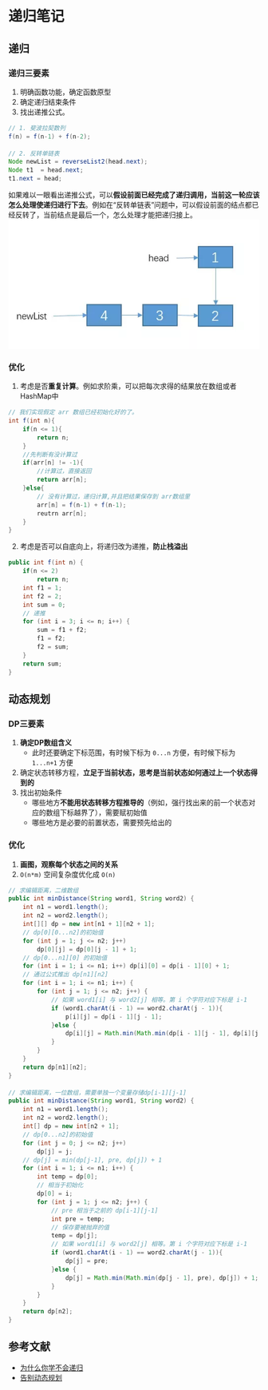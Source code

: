 # 递归笔记

## 递归

### 递归三要素
1. 明确函数功能，确定函数原型
2. 确定递归结束条件
3. 找出递推公式。
```Java
// 1. 斐波拉契数列
f(n) = f(n-1) + f(n-2);

// 2. 反转单链表
Node newList = reverseList2(head.next);
Node t1  = head.next;
t1.next = head;
```
如果难以一眼看出递推公式，可以**假设前面已经完成了递归调用，当前这一轮应该怎么处理使递归进行下去**。例如在“反转单链表”问题中，可以假设前面的结点都已经反转了，当前结点是最后一个，怎么处理才能把递归接上。
<img style="margin: 0 auto;display: block" src="./img/RecursionAndDynamicProgramming-1.png">

### 优化
1. 考虑是否**重复计算**。例如求阶乘，可以把每次求得的结果放在数组或者HashMap中
```Java
// 我们实现假定 arr 数组已经初始化好的了。
int f(int n){
    if(n <= 1){
        return n;
    }
    //先判断有没计算过
    if(arr[n] != -1){
        //计算过，直接返回
        return arr[n];
    }else{
        // 没有计算过，递归计算,并且把结果保存到 arr数组里
        arr[n] = f(n-1) + f(n-1);
        reutrn arr[n];
    }
}
```
2. 考虑是否可以自底向上，将递归改为递推，**防止栈溢出**
```Java
public int f(int n) {
	if(n <= 2)
		return n;
	int f1 = 1;
	int f2 = 2;
	int sum = 0;
	// 递推
	for (int i = 3; i <= n; i++) {
		sum = f1 + f2;
	    f1 = f2;
	    f2 = sum;
	}
	return sum; 
}
```

## 动态规划

### DP三要素
1. **确定DP数组含义**
	* 此时还要确定下标范围，有时候下标为 `0...n` 方便，有时候下标为 `1...n+1` 方便
2. 确定状态转移方程，**立足于当前状态，思考是当前状态如何通过上一个状态得到的**
3. 找出初始条件
	* 哪些地方**不能用状态转移方程推导的**（例如，强行找出来的前一个状态对应的数组下标越界了），需要赋初始值
	* 哪些地方是必要的前置状态，需要预先给出的

### 优化
1. **画图，观察每个状态之间的关系**
2. `O(n*m)` 空间复杂度优化成 `O(n)`
```Java
// 求编辑距离，二维数组
public int minDistance(String word1, String word2) {
    int n1 = word1.length();
    int n2 = word2.length();
    int[][] dp = new int[n1 + 1][n2 + 1];
    // dp[0][0...n2]的初始值
    for (int j = 1; j <= n2; j++) 
        dp[0][j] = dp[0][j - 1] + 1;
    // dp[0...n1][0] 的初始值
    for (int i = 1; i <= n1; i++) dp[i][0] = dp[i - 1][0] + 1;
	// 通过公式推出 dp[n1][n2]
    for (int i = 1; i <= n1; i++) {
        for (int j = 1; j <= n2; j++) {
            // 如果 word1[i] 与 word2[j] 相等。第 i 个字符对应下标是 i-1
            if (word1.charAt(i - 1) == word2.charAt(j - 1)){
                p[i][j] = dp[i - 1][j - 1];
            }else {
               	dp[i][j] = Math.min(Math.min(dp[i - 1][j - 1], dp[i][j - 1]), dp[i - 1][j]) + 1;
            }         
        }
    }
    return dp[n1][n2];  
}

// 求编辑距离，一位数组，需要单独一个变量存储dp[i-1][j-1]
public int minDistance(String word1, String word2) {
    int n1 = word1.length();
    int n2 = word2.length();
    int[] dp = new int[n2 + 1];
    // dp[0...n2]的初始值
    for (int j = 0; j <= n2; j++) 
        dp[j] = j;
    // dp[j] = min(dp[j-1], pre, dp[j]) + 1
    for (int i = 1; i <= n1; i++) {
        int temp = dp[0];
        // 相当于初始化
        dp[0] = i;
        for (int j = 1; j <= n2; j++) {
            // pre 相当于之前的 dp[i-1][j-1]
            int pre = temp;
            // 保存要被抛弃的值       
            temp = dp[j];
            // 如果 word1[i] 与 word2[j] 相等。第 i 个字符对应下标是 i-1
            if (word1.charAt(i - 1) == word2.charAt(j - 1)){
                dp[j] = pre;
            }else {
               	dp[j] = Math.min(Math.min(dp[j - 1], pre), dp[j]) + 1;
            } 
        }
    }
    return dp[n2]; 
}
```

## 参考文献
* [为什么你学不会递归](https://mp.weixin.qq.com/s/mJ_jZZoak7uhItNgnfmZvQ)
* [告别动态规划](https://zhuanlan.zhihu.com/p/91582909)